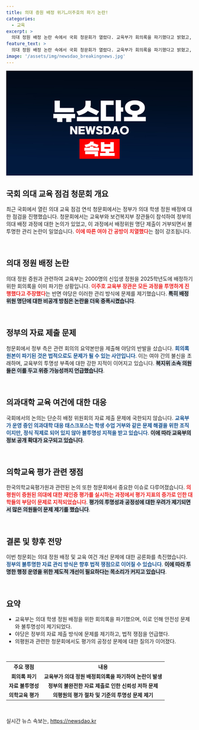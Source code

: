 ```yaml
---
title: 의대 증원 배정 위기…이주호의 파기 논란!
categories:
  - 교육
excerpt: >
  의대 정원 배정 논란 속에서 국회 청문회가 열렸다. 교육부가 회의록을 파기했다고 밝혔고, 여야는 정보 공개 및 외압 여부를 두고 격렬한 대립을 벌였다. 이로 인해 정부의 투명성 문제와 의학교육평가 기준 변화가 부각되고 있다.
feature_text: >
  의대 정원 배정 논란 속에서 국회 청문회가 열렸다. 교육부가 회의록을 파기했다고 밝혔고, 여야는 정보 공개 및 외압 여부를 두고 격렬한 대립을 벌였다. 이로 인해 정부의 투명성 문제와 의학교육평가 기준 변화가 부각되고 있다.
image: '/assets/img/newsdao_breakingnews.jpg'
---
```


<p><img src="/assets/img/newsdao_breakingnews.jpg" alt="koreaapp 속보" /></p>

<h2 data-ke-size="size26">국회 의대 교육 점검 청문회 개요</h2>

<p data-ke-size="size16">최근 국회에서 열린 의대 교육 점검 연석 청문회에서는 정부가 의대 학생 정원 배정에 대한 점검을 진행했습니다. 청문회에서는 교육부와 보건복지부 장관들이 참석하여 정부의 의대 배정 과정에 대한 논의가 있었고, 이 과정에서 배정위원 명단 제출이 거부되면서 불투명한 관리 논란이 일었습니다. <b><span style="color: #ee2323;">이에 따른 여야 간 공방이 치열했다</span></b>는 점이 강조됩니다.</p>

<p data-ke-size="size16">&nbsp;</p>

<h2 data-ke-size="size26">의대 정원 배정 논란</h2>

<p data-ke-size="size16">의대 정원 증원과 관련하여 교육부는 2000명의 신입생 정원을 2025학년도에 배정하기 위한 회의록을 이미 파기한 상황입니다. <b><span style="color: #ee2323;">이주호 교육부 장관은 모든 과정을 투명하게 진행했다고 주장했다</span></b>는 반면 야당은 이러한 관리 방식에 문제를 제기했습니다. <b><span style="background-color: #21538527;">특히 배정위원 명단에 대한 비공개 방침은 논란을 더욱 증폭시켰습니다</span></b>.</p>

<p data-ke-size="size16">&nbsp;</p>

<h2 data-ke-size="size26">정부의 자료 제출 문제</h2>

<p data-ke-size="size16">청문회에서 정부 측은 관련 회의의 요약본만을 제출해 야당의 반발을 샀습니다. <b><span style="color: #1a5490;">회의록 원본이 파기된 것은 법적으로도 문제가 될 수 있는 사안입니다</span></b>. 이는 여야 간의 불신을 초래하며, 교육부의 투명성 부족에 대한 강한 지적이 이어지고 있습니다. <b><span style="background-color: #21538527;">복지위 소속 의원들은 이를 두고 위증 가능성까지 언급했습니다</span></b>.</p>

<p data-ke-size="size16">&nbsp;</p>

<h2 data-ke-size="size26">의과대학 교육 여건에 대한 대응</h2>

<p data-ke-size="size16">국회에서의 논의는 단순히 배정 위원회의 자료 제출 문제에 국한되지 않습니다. <b><span style="color: #1a5490;">교육부가 운영 중인 의과대학 대응 태스크포스는 학생 수업 거부와 같은 문제 해결을 위한 조직이지만, 정식 직제로 되어 있지 않아 불투명성 지적을 받고 있습니다</span></b>. <b><span style="background-color: #21538527;">이에 따라 교육부의 정보 공개 확대가 요구되고 있습니다</span></b>.</p>

<p data-ke-size="size16">&nbsp;</p>

<h2 data-ke-size="size26">의학교육 평가 관련 쟁점</h2>

<p data-ke-size="size16">한국의학교육평가원과 관련된 논의 또한 청문회에서 중요한 이슈로 다루어졌습니다. <b><span style="color: #ee2323;">의평원이 증원된 의대에 대한 재인증 평가를 실시하는 과정에서 평가 지표의 증가로 인한 대학들의 부담이 문제로 지적되었습니다</span></b>. <b><span style="background-color: #21538527;">평가의 투명성과 공정성에 대한 우려가 제기되면서 많은 의원들이 문제 제기를 했습니다</span></b>.</p>

<p data-ke-size="size16">&nbsp;</p>

<h2 data-ke-size="size26">결론 및 향후 전망</h2>

<p data-ke-size="size16">이번 청문회는 의대 정원 배정 및 교육 여건 개선 문제에 대한 공론화를 촉진했습니다. <b><span style="color: #1a5490;">정부의 불투명한 자료 관리 방식은 향후 법적 쟁점으로 이어질 수 있습니다</span></b>. <b><span style="background-color: #21538527;">이에 따라 투명한 행정 운영을 위한 제도적 개선이 필요하다는 목소리가 커지고 있습니다</span></b>.</p>

<p data-ke-size="size16">&nbsp;</p>

<h2 data-ke-size="size26">요약</h2>

<ul>
<li>교육부는 의대 학생 정원 배정을 위한 회의록을 파기했으며, 이로 인해 안전성 문제와 불투명성이 제기되었다.</li>
<li>야당은 정부의 자료 제출 방식에 문제를 제기하고, 법적 쟁점을 언급했다.</li>
<li>의평원과 관련한 청문회에서도 평가의 공정성 문제에 대한 질의가 이어졌다.</li>
</ul>

<p data-ke-size="size16">&nbsp;</p>

<table>
<tr>
<th style="text-align: center;"><b>주요 쟁점</b></th>
<th style="text-align: center;"><b>내용</b></th>
</tr>
<tr>
<td style="text-align: center; height: 17px;"><b>회의록 파기</b></td>
<td style="text-align: center; height: 17px;"><b>교육부가 의대 정원 배정회의록을 파기하여 논란이 발생</b></td>
</tr>
<tr>
<td style="text-align: center; height: 17px;"><b>자료 불투명성</b></td>
<td style="text-align: center; height: 17px;"><b>정부의 불완전한 자료 제출로 인한 신뢰성 저하 문제</b></td>
</tr>
<tr>
<td style="text-align: center; height: 17px;"><b>의학교육 평가</b></td>
<td style="text-align: center; height: 17px;"><b>의평원의 평가 절차 및 기준의 투명성 문제 제기</b></td>
</tr>
</table>

<p data-ke-size="size16">&nbsp;</p>
실시간 뉴스 속보는, <a href="https://newsdao.kr" rel="dofollow">https://newsdao.kr</a>


